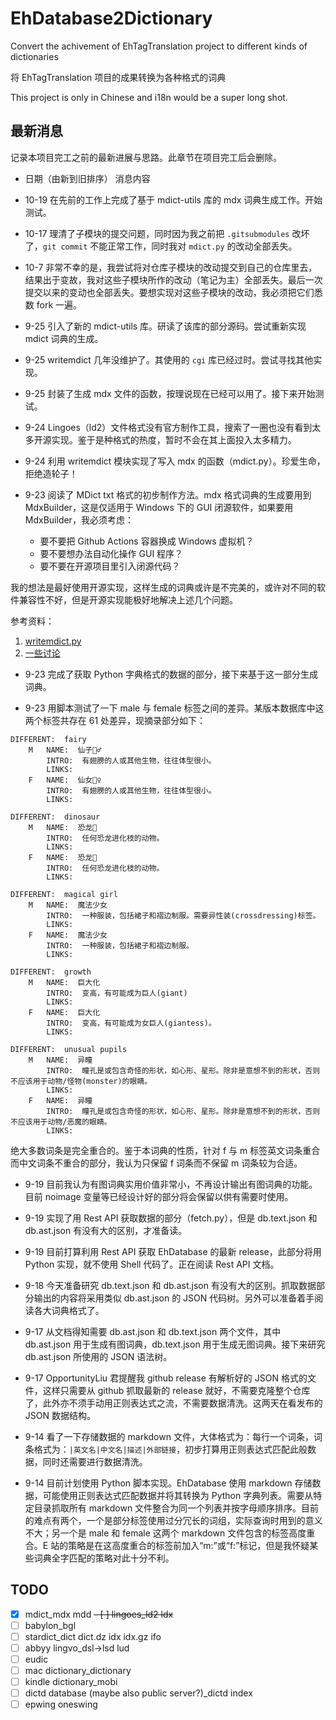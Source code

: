 # EhDatabase2Dictionary
Convert the achivement of EhTagTranslation project to different kinds of dictionaries

将 EhTagTranslation 项目的成果转换为各种格式的词典

This project is only in Chinese and i18n would be a super long shot.

## 最新消息
记录本项目完工之前的最新进展与思路。此章节在项目完工后会删除。

+ 日期（由新到旧排序） 消息内容

+ 10-19 在先前的工作上完成了基于 mdict-utils 库的 mdx 词典生成工作。开始测试。

+ 10-17 理清了子模块的提交问题，同时因为我之前把 `.gitsubmodules` 改坏了，`git commit` 不能正常工作，同时我对 `mdict.py` 的改动全部丢失。

+ 10-7 非常不幸的是，我尝试将对仓库子模块的改动提交到自己的仓库里去，结果出于变故，我对这些子模块所作的改动（笔记为主）全部丢失。最后一次提交以来的变动也全部丢失。要想实现对这些子模块的改动，我必须把它们悉数 fork 一遍。

+ 9-25 引入了新的 mdict-utils 库。研读了该库的部分源码。尝试重新实现 mdict 词典的生成。

+ 9-25 writemdict 几年没维护了。其使用的 `cgi` 库已经过时。尝试寻找其他实现。

+ 9-25 封装了生成 mdx 文件的函数，按理说现在已经可以用了。接下来开始测试。

+ 9-24 Lingoes（ld2）文件格式没有官方制作工具，搜索了一圈也没有看到太多开源实现。鉴于是种格式的热度，暂时不会在其上面投入太多精力。

+ 9-24 利用 writemdict 模块实现了写入 mdx 的函数（mdict.py）。珍爱生命，拒绝造轮子！

+ 9-23 阅读了 MDict txt 格式的初步制作方法。mdx 格式词典的生成要用到 MdxBuilder，这是仅适用于 Windows 下的 GUI 闭源软件，如果要用 MdxBuilder，我必须考虑：

    + 要不要把 Github Actions 容器换成 Windows 虚拟机？
    + 要不要想办法自动化操作 GUI 程序？
    + 要不要在开源项目里引入闭源代码？

我的想法是最好使用开源实现，这样生成的词典或许是不完美的，或许对不同的软件兼容性不好，但是开源实现能极好地解决上述几个问题。

参考资料：

1. [writemdict.py](https://github.com/zhansliu/writemdict)
2. [一些讨论](https://forum.freemdict.com/t/topic/774)

+ 9-23 完成了获取 Python 字典格式的数据的部分，接下来基于这一部分生成词典。

+ 9-23 用脚本测试了一下 male 与 female 标签之间的差异。某版本数据库中这两个标签共存在 61 处差异，现摘录部分如下：

```
DIFFERENT:  fairy
    M   NAME:  仙子🧚‍♂️
        INTRO:  有翅膀的人或其他生物，往往体型很小。
        LINKS:
    F   NAME:  仙女🧚‍♀️
        INTRO:  有翅膀的人或其他生物，往往体型很小。
        LINKS:

DIFFERENT:  dinosaur
    M   NAME:  恐龙🦖
        INTRO:  任何恐龙进化枝的动物。
        LINKS:
    F   NAME:  恐龙🦕
        INTRO:  任何恐龙进化枝的动物。
        LINKS:

DIFFERENT:  magical girl
    M   NAME:  魔法少女
        INTRO:  一种服装，包括裙子和褶边制服。需要异性装(crossdressing)标签。
        LINKS:
    F   NAME:  魔法少女
        INTRO:  一种服装，包括裙子和褶边制服。
        LINKS:

DIFFERENT:  growth
    M   NAME:  巨大化
        INTRO:  变高，有可能成为巨人(giant)
        LINKS:
    F   NAME:  巨大化
        INTRO:  变高，有可能成为女巨人(giantess)。
        LINKS:

DIFFERENT:  unusual pupils
    M   NAME:  异瞳
        INTRO:  瞳孔是或包含奇怪的形状，如心形、星形。除非是意想不到的形状，否则不应该用于动物/怪物(monster)的眼睛。
        LINKS:
    F   NAME:  异瞳
        INTRO:  瞳孔是或包含奇怪的形状，如心形、星形。除非是意想不到的形状，否则不应该用于动物/恶魔的眼睛。
        LINKS:
```

绝大多数词条是完全重合的。鉴于本词典的性质，针对 f 与 m 标签英文词条重合而中文词条不重合的部分，我认为只保留 f 词条而不保留 m 词条较为合适。

+ 9-19 目前我认为有图词典实用价值非常小，不再设计输出有图词典的功能。目前 noimage 变量等已经设计好的部分将会保留以供有需要时使用。

+ 9-19 实现了用 Rest API 获取数据的部分（fetch.py），但是 db.text.json 和 db.ast.json 有没有大的区别，才准备读。

+ 9-19 目前打算利用 Rest API 获取 EhDatabase 的最新 release，此部分将用 Python 实现，就不使用 Shell 代码了。正在阅读 Rest API 文档。

+ 9-18 今天准备研究 db.text.json 和 db.ast.json 有没有大的区别。抓取数据部分输出的内容将采用类似 db.ast.json 的 JSON 代码树。另外可以准备着手阅读各大词典格式了。

+ 9-17 从文档得知需要 db.ast.json 和 db.text.json 两个文件，其中 db.ast.json 用于生成有图词典，db.text.json 用于生成无图词典。接下来研究 db.ast.json 所使用的 JSON 语法树。

+ 9-17 OpportunityLiu 君提醒我 github release 有解析好的 JSON 格式的文件，这样只需要从 github 抓取最新的 release 就好，不需要克隆整个仓库了，此外亦不须手动用正则表达式之流，不需要数据清洗。这两天在看发布的 JSON 数据结构。

+ 9-14 看了一下存储数据的 markdown 文件，大体格式为：每行一个词条，词条格式为：`|英文名|中文名|描述|外部链接`，初步打算用正则表达式匹配此般数据，同时还需要进行数据清洗。

+ 9-14 目前计划使用 Python 脚本实现。EhDatabase 使用 markdown 存储数据，可能使用正则表达式匹配数据并将其转换为 Python 字典列表。需要从特定目录抓取所有 markdown 文件整合为同一个列表并按字母顺序排序。目前的难点有两个，一个是部分标签使用过分冗长的词组，实际查询时用到的意义不大；另一个是 male 和 female 这两个 markdown 文件包含的标签高度重合。E 站的策略是在这高度重合的标签前加入“m:”或“f:”标记，但是我怀疑某些词典全字匹配的策略对此十分不利。

## TODO
- [x] mdict_mdx mdd
<del>- [ ] lingoes_ld2 ldx</del>
- [ ] babylon_bgl
- [ ] stardict_dict dict.dz idx idx.gz ifo
- [ ] abbyy lingvo_dsl->lsd lud
- [ ] eudic
- [ ] mac dictionary_dictionary
- [ ] kindle dictionary_mobi
- [ ] dictd database (maybe also public server?)_dictd index
- [ ] epwing oneswing